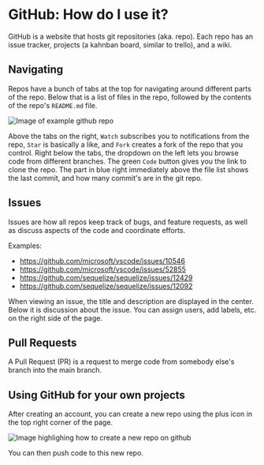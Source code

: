 # GitHub: How do I use it?

GitHub is a website that hosts git repositories (aka. repo). Each repo has an issue tracker, projects (a kahnban board, similar to trello), and a wiki.

## Navigating

Repos have a bunch of tabs at the top for navigating around different parts of the repo. Below that is a list of files in the repo, followed by the contents of the repo's `README.md` file.

![Image of example github repo](guides/github/example-repo.png)

Above the tabs on the right, `Watch` subscribes you to notifications from the repo, `Star` is basically a like, and `Fork` creates a fork of the repo that you control. Right below the tabs, the dropdown on the left lets you browse code from different branches. The green `Code` button gives you the link to clone the repo. The part in blue right immediately above the file list shows the last commit, and how many commit's are in the git repo.

## Issues

Issues are how all repos keep track of bugs, and feature requests, as well as discuss aspects of the code and coordinate efforts.

Examples:

-   https://github.com/microsoft/vscode/issues/10546
-   https://github.com/microsoft/vscode/issues/52855
-   https://github.com/sequelize/sequelize/issues/12429
-   https://github.com/sequelize/sequelize/issues/12092

When viewing an issue, the title and description are displayed in the center. Below it is discussion about the issue. You can assign users, add labels, etc. on the right side of the page.

## Pull Requests

A Pull Request (PR) is a request to merge code from somebody else's branch into the main branch.

## Using GitHub for your own projects

After creating an account, you can create a new repo using the plus icon in the top right corner of the page.

![Image highlighing how to create a new repo on github](guides/github/new-repo.png)

You can then push code to this new repo.
